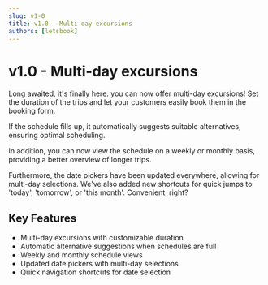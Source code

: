 ```yaml
---
slug: v1-0
title: v1.0 - Multi-day excursions
authors: [letsbook]
---
```


# v1.0 - Multi-day excursions

Long awaited, it's finally here: you can now offer multi-day excursions! Set the duration of the trips and let your customers easily book them in the booking form.

If the schedule fills up, it automatically suggests suitable alternatives, ensuring optimal scheduling.

In addition, you can now view the schedule on a weekly or monthly basis, providing a better overview of longer trips.

Furthermore, the date pickers have been updated everywhere, allowing for multi-day selections. We've also added new shortcuts for quick jumps to 'today', 'tomorrow', or 'this month'. Convenient, right?

## Key Features

- Multi-day excursions with customizable duration
- Automatic alternative suggestions when schedules are full
- Weekly and monthly schedule views
- Updated date pickers with multi-day selections
- Quick navigation shortcuts for date selection
